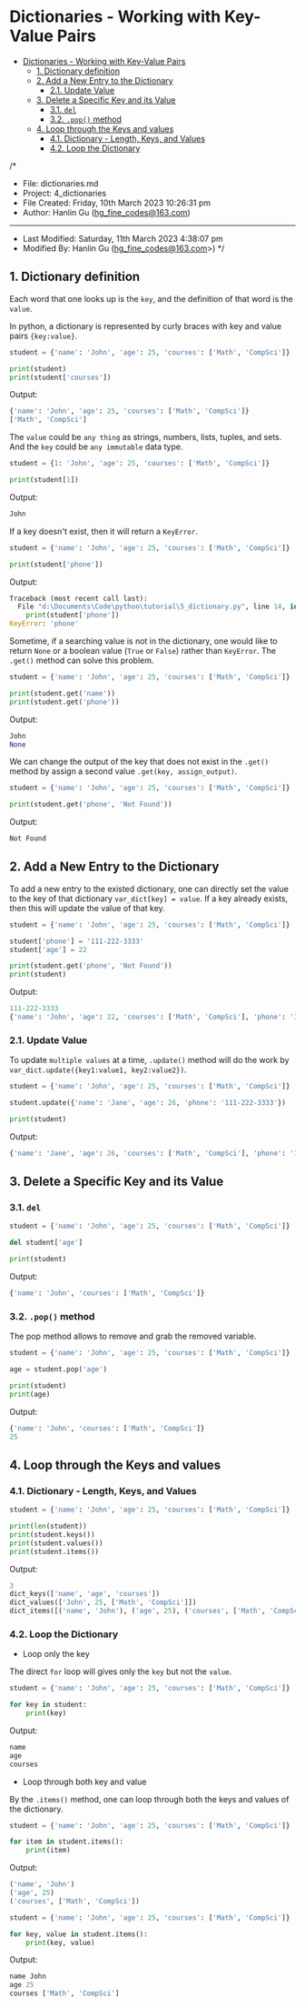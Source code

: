 # Dictionaries - Working with Key-Value Pairs

<!-- TOC -->

- [Dictionaries - Working with Key-Value Pairs](#dictionaries---working-with-key-value-pairs)
  - [1. Dictionary definition](#1-dictionary-definition)
  - [2. Add a New Entry to the Dictionary](#2-add-a-new-entry-to-the-dictionary)
    - [2.1. Update Value](#21-update-value)
  - [3. Delete a Specific Key and its Value](#3-delete-a-specific-key-and-its-value)
    - [3.1. `del`](#31-del)
    - [3.2. `.pop()` method](#32-pop-method)
  - [4. Loop through the Keys and values](#4-loop-through-the-keys-and-values)
    - [4.1. Dictionary - Length, Keys, and Values](#41-dictionary---length-keys-and-values)
    - [4.2. Loop the Dictionary](#42-loop-the-dictionary)

<!-- /TOC -->

/*

- File: dictionaries.md
- Project: 4_dictionaries
- File Created: Friday, 10th March 2023 10:26:31 pm
- Author: Hanlin Gu (hg_fine_codes@163.com)

- -----

- Last Modified: Saturday, 11th March 2023 4:38:07 pm
- Modified By: Hanlin Gu (hg_fine_codes@163.com>)
 */

<div style="page-break-after:always"></div>

## 1. Dictionary definition

Each word that one looks up is the `key`, and the definition of that word is the `value`.

In python, a dictionary is represented by curly braces with key and value pairs `{key:value}`.

```python
student = {'name': 'John', 'age': 25, 'courses': ['Math', 'CompSci']}

print(student)
print(student['courses'])
```

Output:

```python
{'name': 'John', 'age': 25, 'courses': ['Math', 'CompSci']}
['Math', 'CompSci']
```

The `value` could be `any thing` as strings, numbers, lists, tuples, and sets. And the `key` could be `any immutable` data type.

```python
student = {1: 'John', 'age': 25, 'courses': ['Math', 'CompSci']}

print(student[1])
```

Output:

```python
John
```

If a key doesn't exist, then it will return a `KeyError`.

```python
student = {'name': 'John', 'age': 25, 'courses': ['Math', 'CompSci']}

print(student['phone'])
```

Output:

```python
Traceback (most recent call last):
  File "d:\Documents\Code\python\tutorial\5_dictionary.py", line 14, in <module>
    print(student['phone'])
KeyError: 'phone'
```

Sometime, if a searching value is not in the dictionary, one would like to return `None` or a boolean value (`True` or `False`) rather than `KeyError`. The `.get()` method can solve this problem.

```python
student = {'name': 'John', 'age': 25, 'courses': ['Math', 'CompSci']}

print(student.get('name'))
print(student.get('phone'))
```

Output:

```python
John
None
```

We can change the output of the key that does not exist in the `.get()` method by assign a second value `.get(key, assign_output)`.

```python
student = {'name': 'John', 'age': 25, 'courses': ['Math', 'CompSci']}

print(student.get('phone', 'Not Found'))
```

Output:

```python
Not Found
```

## 2. Add a New Entry to the Dictionary

To add a new entry to the existed dictionary, one can directly set the value to the key of that dictionary `var_dict[key] = value`. If a key already exists, then this will update the value of that key.

```python
student = {'name': 'John', 'age': 25, 'courses': ['Math', 'CompSci']}

student['phone'] = '111-222-3333'
student['age'] = 22

print(student.get('phone', 'Not Found'))
print(student)
```

Output:

```python
111-222-3333
{'name': 'John', 'age': 22, 'courses': ['Math', 'CompSci'], 'phone': '111-222-3333'}
```

### 2.1. Update Value

To update `multiple values` at a time,
`.update()` method will do the work by `var_dict.update({key1:value1, key2:value2})`.

```python
student = {'name': 'John', 'age': 25, 'courses': ['Math', 'CompSci']}

student.update({'name': 'Jane', 'age': 26, 'phone': '111-222-3333'})

print(student)
```

Output:

```python
{'name': 'Jane', 'age': 26, 'courses': ['Math', 'CompSci'], 'phone': '111-222-3333'}
```

## 3. Delete a Specific Key and its Value

### 3.1. `del`

```python
student = {'name': 'John', 'age': 25, 'courses': ['Math', 'CompSci']}

del student['age']

print(student)
```

Output:

```python
{'name': 'John', 'courses': ['Math', 'CompSci']}
```

### 3.2. `.pop()` method

The pop method allows to remove and grab the removed variable.

```python
student = {'name': 'John', 'age': 25, 'courses': ['Math', 'CompSci']}

age = student.pop('age')

print(student)
print(age)
```

Output:

```python
{'name': 'John', 'courses': ['Math', 'CompSci']}
25
```

## 4. Loop through the Keys and values

### 4.1. Dictionary - Length, Keys, and Values

```python
student = {'name': 'John', 'age': 25, 'courses': ['Math', 'CompSci']}

print(len(student))
print(student.keys())
print(student.values())
print(student.items())
```

Output:

```python
3
dict_keys(['name', 'age', 'courses'])
dict_values(['John', 25, ['Math', 'CompSci']])
dict_items([('name', 'John'), ('age', 25), ('courses', ['Math', 'CompSci'])])
```

### 4.2. Loop the Dictionary

- Loop only the key

The direct `for` loop will gives only the `key` but not the `value`.

```python
student = {'name': 'John', 'age': 25, 'courses': ['Math', 'CompSci']}

for key in student:
    print(key)
```

Output:

```python
name
age
courses
```

- Loop through both key and value

By the `.items()` method, one can loop through both the keys and values of the dictionary.

```python
student = {'name': 'John', 'age': 25, 'courses': ['Math', 'CompSci']}

for item in student.items():
    print(item)
```

Output:

```python
('name', 'John')
('age', 25)
('courses', ['Math', 'CompSci'])
```

```python
student = {'name': 'John', 'age': 25, 'courses': ['Math', 'CompSci']}

for key, value in student.items():
    print(key, value)
```

Output:

```python
name John
age 25
courses ['Math', 'CompSci']
```
